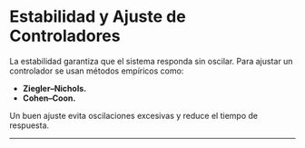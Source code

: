 # Estabilidad y Ajuste de Controladores

La estabilidad garantiza que el sistema responda sin oscilar. Para ajustar un controlador se usan métodos empíricos como:

- **Ziegler–Nichols.**  
- **Cohen–Coon.**  

Un buen ajuste evita oscilaciones excesivas y reduce el tiempo de respuesta.

---
